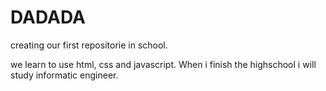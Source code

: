 # DADADA
creating our first repositorie in school. 

we learn to use html, css and javascript. When i finish the highschool i will study informatic engineer.
